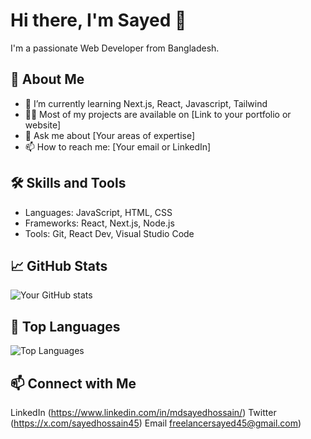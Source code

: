# Hi there, I'm Sayed 👋

I'm a passionate Web Developer from Bangladesh.

## 👀 About Me
- 🌱 I’m currently learning Next.js, React, Javascript, Tailwind
- 🧑‍💻 Most of my projects are available on [Link to your portfolio or website]
- 💬 Ask me about [Your areas of expertise]
- 📫 How to reach me: [Your email or LinkedIn]

## 🛠️ Skills and Tools
- Languages:  JavaScript, HTML, CSS
- Frameworks: React, Next.js, Node.js
- Tools: Git, React Dev,  Visual Studio Code

## 📈 GitHub Stats
![Your GitHub stats](https://github-readme-stats.vercel.app/api?username=freelancersayed&show_icons=true&theme=dark)

## 🌟 Top Languages
![Top Languages](https://github-readme-stats.vercel.app/api/top-langs/?username=freelancersayed&layout=compact&theme=dark)

## 📫 Connect with Me
LinkedIn (https://www.linkedin.com/in/mdsayedhossain/)
Twitter (https://x.com/sayedhossain45)
Email freelancersayed45@gmail.com)

